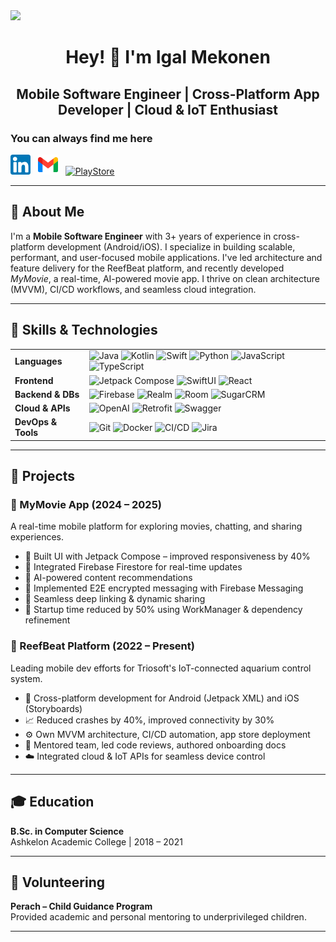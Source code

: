 <img src="https://i.postimg.cc/YqVg4dwr/Chat-GPT-Image-Jun-9-2025-06-17-15-PM.png" width ="1400px"/>

#  <p align="center">Hey! 👋 I'm Igal Mekonen</p>
## <p align="center">Mobile Software Engineer | Cross-Platform App Developer | Cloud & IoT Enthusiast</p>

### You can always find me here  
[![LinkedIn](https://github.com/StavRabinovich/StavRabinovich/blob/main/icons/linkedin32.png)](https://www.linkedin.com/in/igal-mekonen/) &nbsp;
[![Email](https://github.com/StavRabinovich/StavRabinovich/blob/main/icons/gmail32.png)](mailto:igal14733@gmail.com) &nbsp;
[![PlayStore](https://img.shields.io/badge/Google_Play-MyMovie_App-blue?logo=google-play)](https://play.google.com/store/apps/details?id=com.black_eagle.mymovie&hl=en)

---

## 💼 About Me

I'm a **Mobile Software Engineer** with 3+ years of experience in cross-platform development (Android/iOS). I specialize in building scalable, performant, and user-focused mobile applications. I've led architecture and feature delivery for the ReefBeat platform, and recently developed *MyMovie*, a real-time, AI-powered movie app. I thrive on clean architecture (MVVM), CI/CD workflows, and seamless cloud integration.

---

## 🚀 Skills & Technologies

| | |
|---|---|
| **Languages** | ![Java](https://img.shields.io/badge/Java-ED8B00?style=flat&logo=openjdk&logoColor=white) ![Kotlin](https://img.shields.io/badge/Kotlin-0095D5?style=flat&logo=kotlin&logoColor=white) ![Swift](https://img.shields.io/badge/Swift-F05138?style=flat&logo=swift&logoColor=white) ![Python](https://img.shields.io/badge/Python-3776AB?style=flat&logo=python&logoColor=white) ![JavaScript](https://img.shields.io/badge/JavaScript-F7DF1E?style=flat&logo=javascript&logoColor=black) ![TypeScript](https://img.shields.io/badge/TypeScript-3178C6?style=flat&logo=typescript&logoColor=white) |
| **Frontend** | ![Jetpack Compose](https://img.shields.io/badge/Jetpack_Compose-4285F4?style=flat&logo=android&logoColor=white) ![SwiftUI](https://img.shields.io/badge/SwiftUI-000000?style=flat&logo=swift&logoColor=white) ![React](https://img.shields.io/badge/React-20232A?style=flat&logo=react&logoColor=61DAFB) |
| **Backend & DBs** | ![Firebase](https://img.shields.io/badge/Firebase-FFCA28?style=flat&logo=firebase&logoColor=black) ![Realm](https://img.shields.io/badge/Realm-39477F?style=flat&logo=realm&logoColor=white) ![Room](https://img.shields.io/badge/Room-4CAF50?style=flat&logo=android&logoColor=white) ![SugarCRM](https://img.shields.io/badge/SugarCRM-E6162D?style=flat&logo=sugarcrm&logoColor=white) |
| **Cloud & APIs** | ![OpenAI](https://img.shields.io/badge/OpenAI-412991?style=flat&logo=openai&logoColor=white) ![Retrofit](https://img.shields.io/badge/Retrofit-0086FF?style=flat&logo=android&logoColor=white) ![Swagger](https://img.shields.io/badge/Swagger-85EA2D?style=flat&logo=swagger&logoColor=black) |
| **DevOps & Tools** | ![Git](https://img.shields.io/badge/GIT-E44C30?style=flat&logo=git&logoColor=white) ![Docker](https://img.shields.io/badge/Docker-2496ED?style=flat&logo=docker&logoColor=white) ![CI/CD](https://img.shields.io/badge/CI/CD-blue?style=flat&logo=githubactions&logoColor=white) ![Jira](https://img.shields.io/badge/Jira-0052CC?style=flat&logo=Jira&logoColor=white) |

---

## 📱 Projects

### 💬 MyMovie App (2024 – 2025)
A real-time mobile platform for exploring movies, chatting, and sharing experiences.

- 🔹 Built UI with Jetpack Compose – improved responsiveness by 40%
- 🔹 Integrated Firebase Firestore for real-time updates
- 🔹 AI-powered content recommendations
- 🔹 Implemented E2E encrypted messaging with Firebase Messaging
- 🔹 Seamless deep linking & dynamic sharing
- 🔹 Startup time reduced by 50% using WorkManager & dependency refinement

### 🐠 ReefBeat Platform (2022 – Present)
Leading mobile dev efforts for Triosoft's IoT-connected aquarium control system.

- 📱 Cross-platform development for Android (Jetpack XML) and iOS (Storyboards)
- 📈 Reduced crashes by 40%, improved connectivity by 30%
- ⚙️ Own MVVM architecture, CI/CD automation, app store deployment
- 💬 Mentored team, led code reviews, authored onboarding docs
- ☁️ Integrated cloud & IoT APIs for seamless device control

---

## 🎓 Education

**B.Sc. in Computer Science**  
Ashkelon Academic College | 2018 – 2021

---

## 🌱 Volunteering

**Perach – Child Guidance Program**  
Provided academic and personal mentoring to underprivileged children.

---
